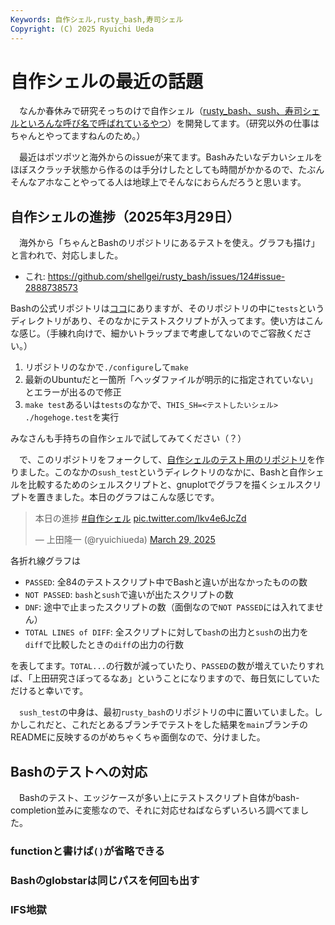 ```yaml
---
Keywords: 自作シェル,rusty_bash,寿司シェル
Copyright: (C) 2025 Ryuichi Ueda
---
```


# 自作シェルの最近の話題

　なんか春休みで研究そっちのけで自作シェル（[rusty_bash、sush、寿司シェルといろんな呼び名で呼ばれているやつ](https://github.com/shellgei/rusty_bash/)）を開発してます。（研究以外の仕事はちゃんとやってますねんのため。）

　最近はポツポツと海外からのissueが来てます。Bashみたいなデカいシェルをほぼスクラッチ状態から作るのは手分けしたとしても時間がかかるので、たぶんそんなアホなことやってる人は地球上でそんなにおらんだろうと思います。

## 自作シェルの進捗（2025年3月29日）

　海外から「ちゃんとBashのリポジトリにあるテストを使え。グラフも描け」と言われで、対応しました。

* これ: https://github.com/shellgei/rusty_bash/issues/124#issue-2888738573

Bashの公式リポジトリは[ココ](https://savannah.gnu.org/git/?group=bash)にありますが、そのリポジトリの中に`tests`というディレクトリがあり、そのなかにテストスクリプトが入ってます。使い方はこんな感じ。（手練れ向けで、細かいトラップまで考慮してないのでご容赦ください。）

1. リポジトリのなかで`./configure`して`make`
2. 最新のUbuntuだと一箇所「ヘッダファイルが明示的に指定されていない」とエラーが出るので修正
3. `make test`あるいは`tests`のなかで、`THIS_SH=<テストしたいシェル> ./hogehoge.test`を実行

みなさんも手持ちの自作シェルで試してみてください（？）

　で、このリポジトリをフォークして、[自作シェルのテスト用のリポジトリ](https://github.com/ryuichiueda/bash_for_sush_test)を作りました。このなかの`sush_test`というディレクトリのなかに、Bashと自作シェルを比較するためのシェルスクリプトと、gnuplotでグラフを描くシェルスクリプトを置きました。本日のグラフはこんな感じです。

<blockquote class="twitter-tweet"><p lang="ja" dir="ltr">本日の進捗 <a href="https://twitter.com/hashtag/%E8%87%AA%E4%BD%9C%E3%82%B7%E3%82%A7%E3%83%AB?src=hash&amp;ref_src=twsrc%5Etfw">#自作シェル</a> <a href="https://t.co/lkv4e6JcZd">pic.twitter.com/lkv4e6JcZd</a></p>&mdash; 上田隆一 (@ryuichiueda) <a href="https://twitter.com/ryuichiueda/status/1905883207775744183?ref_src=twsrc%5Etfw">March 29, 2025</a></blockquote> <script async src="https://platform.twitter.com/widgets.js" charset="utf-8"></script>

各折れ線グラフは

* `PASSED`: 全84のテストスクリプト中でBashと違いが出なかったものの数
* `NOT PASSED`: `bash`と`sush`で違いが出たスクリプトの数
* `DNF`: 途中で止まったスクリプトの数（面倒なので`NOT PASSED`には入れてません）
* `TOTAL LINES of DIFF`: 全スクリプトに対して`bash`の出力と`sush`の出力を`diff`で比較したときの`diff`の出力の行数

を表してます。`TOTAL...`の行数が減っていたり、`PASSED`の数が増えていたりすれば、「上田研究さぼってるなあ」ということになりますので、毎日気にしていただけると幸いです。


　`sush_test`の中身は、最初`rusty_bash`のリポジトリの中に置いていました。しかしこれだと、これだとあるブランチでテストをした結果を`main`ブランチのREADMEに反映するのがめちゃくちゃ面倒なので、分けました。

## Bashのテストへの対応

　Bashのテスト、エッジケースが多い上にテストスクリプト自体がbash-completion並みに変態なので、それに対応せねばならずいろいろ調べてました。

### functionと書けば`()`が省略できる

### Bashのglobstarは同じパスを何回も出す

### IFS地獄
